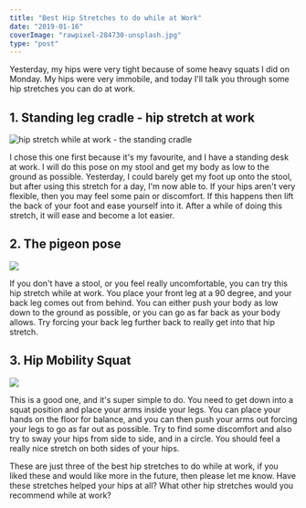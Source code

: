 ```yaml
---
title: "Best Hip Stretches to do while at Work"
date: "2019-01-16"
coverImage: "rawpixel-284730-unsplash.jpg"
type: "post"
---
```


Yesterday, my hips were very tight because of some heavy squats I did on Monday. My hips were very immobile, and today I'll talk you through some hip stretches you can do at work.

## 1\. Standing leg cradle - hip stretch at work

![hip stretch while at work - the standing cradle](https://i1.wp.com/michaelbrooks.co.uk/wp-content/uploads/2019/01/DSC-05611.jpg?fit=736%2C1024&ssl=1)

I chose this one first because it's my favourite, and I have a standing desk at work. I will do this pose on my stool and get my body as low to the ground as possible. Yesterday, I could barely get my foot up onto the stool, but after using this stretch for a day, I'm now able to. If your hips aren't very flexible, then you may feel some pain or discomfort. If this happens then lift the back of your foot and ease yourself into it. After a while of doing this stretch, it will ease and become a lot easier.

## 2\. The pigeon pose

![](https://i0.wp.com/michaelbrooks.co.uk/wp-content/uploads/2019/01/yp_282_0141_fnl-sleeping-pigeon-pose-jason-crandell.jpg?fit=750%2C422&ssl=1)

If you don't have a stool, or you feel really uncomfortable, you can try this hip stretch while at work. You place your front leg at a 90 degree, and your back leg comes out from behind. You can either push your body as low down to the ground as possible, or you can go as far back as your body allows. Try forcing your back leg further back to really get into that hip stretch.

## 3\. Hip Mobility Squat

![](/blog/wp-content/uploads/2019/01/HipMobility-SquatTwist.jpg)

This is a good one, and it's super simple to do. You need to get down into a squat position and place your arms inside your legs. You can place your hands on the floor for balance, and you can then push your arms out forcing your legs to go as far out as possible. Try to find some discomfort and also try to sway your hips from side to side, and in a circle. You should feel a really nice stretch on both sides of your hips.

These are just three of the best hip stretches to do while at work, if you liked these and would like more in the future, then please let me know. Have these stretches helped your hips at all? What other hip stretches would you recommend while at work?
